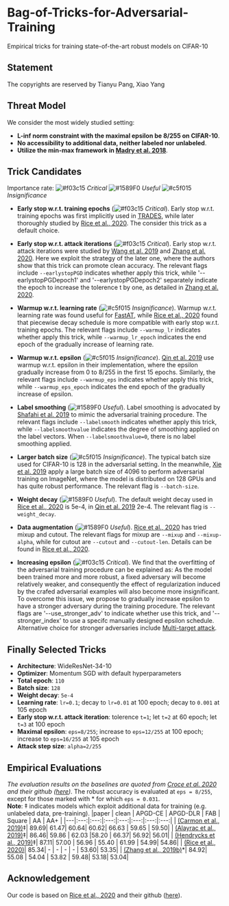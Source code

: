 # Bag-of-Tricks-for-Adversarial-Training
Empirical tricks for training state-of-the-art robust models on CIFAR-10

## Statement
The copyrights are reserved by Tianyu Pang, Xiao Yang

## Threat Model
We consider the most widely studied setting:
- **L-inf norm constraint with the maximal epsilon be 8/255 on CIFAR-10**.
- **No accessibility to additional data, neither labeled nor unlabeled**.
- **Utilize the min-max framework in [Madry et al. 2018](https://arxiv.org/abs/1706.06083)**.

## Trick Candidates
Importance rate: ![#f03c15](https://via.placeholder.com/15/f03c15/000000?text=+) *Critical*  ![#1589F0](https://via.placeholder.com/15/1589F0/000000?text=+) *Useful*  ![#c5f015](https://via.placeholder.com/15/c5f015/000000?text=+) *Insignificance*

- **Early stop w.r.t. training epochs** (![#f03c15](https://via.placeholder.com/15/f03c15/000000?text=+) *Critical*).
Early stop w.r.t. training epochs was first implicitly used in [TRADES](https://arxiv.org/abs/1901.08573), while later thoroughly studied by [Rice et al., 2020](https://arxiv.org/abs/2002.11569). The consider this trick as a default choice.

- **Early stop w.r.t. attack iterations** (![#f03c15](https://via.placeholder.com/15/f03c15/000000?text=+) *Critical*). Early stop w.r.t. attack iterations were studied by [Wang et al. 2019](proceedings.mlr.press/v97/wang19i/wang19i.pdf) and [Zhang et al. 2020](https://arxiv.org/abs/2002.11242). Here we exploit the strategy of the later one, where the authors show that this trick can promote clean accuracy. The relevant flags include `--earlystopPGD` indicates whether apply this trick, while '--earlystopPGDepoch1' and '--earlystopPGDepoch2' separately indicate the epoch to increase the tolerence t by one, as detailed in [Zhang et al. 2020](https://arxiv.org/abs/2002.11242).

- **Warmup w.r.t. learning rate** (![#c5f015](https://via.placeholder.com/15/c5f015/000000?text=+) *Insignificance*). Warmup w.r.t. learning rate was found useful for [FastAT](https://arxiv.org/abs/2001.03994), while [Rice et al., 2020](https://arxiv.org/abs/2002.11569) found that piecewise decay schedule is more compatible with early stop w.r.t. training epochs. The relevant flags include `--warmup_lr` indicates whether apply this trick, while `--warmup_lr_epoch` indicates the end epoch of the gradually increase of learning rate.

- **Warmup w.r.t. epsilon** (![#c5f015](https://via.placeholder.com/15/c5f015/000000?text=+) *Insignificance*). [Qin et al. 2019](https://arxiv.org/abs/1907.02610) use warmup w.r.t. epsilon in their implementation, where the epsilon gradually increase from 0 to 8/255 in the first 15 epochs. Similarly, the relevant flags include `--warmup_eps` indicates whether apply this trick, while `--warmup_eps_epoch` indicates the end epoch of the gradually increase of epsilon.

- **Label smoothing** (![#1589F0](https://via.placeholder.com/15/1589F0/000000?text=+) *Useful*). Label smoothing is advocated by [Shafahi et al. 2019](https://arxiv.org/abs/1910.11585) to mimic the adversarial training procedure. The relevant flags include `--labelsmooth` indicates whether apply this trick, while `--labelsmoothvalue` indicates the degree of smoothing applied on the label vectors. When `--labelsmoothvalue=0`, there is no label smoothing applied. 

- **Larger batch size** (![#c5f015](https://via.placeholder.com/15/c5f015/000000?text=+) *Insignificance*). The typical batch size used for CIFAR-10 is 128 in the adversarial setting. In the meanwhile, [Xie et al. 2019](https://arxiv.org/pdf/1812.03411.pdf) apply a large batch size of 4096 to perform adversarial training on ImageNet, where the model is distributed on 128 GPUs and has quite robust performance. The relevant flag is `--batch-size`.

- **Weight decay** (![#1589F0](https://via.placeholder.com/15/1589F0/000000?text=+) *Useful*). The default weight decay used in [Rice et al., 2020](https://arxiv.org/abs/2002.11569) is 5e-4, in [Qin et al. 2019](https://arxiv.org/abs/1907.02610) 2e-4. The relevant flag is `--weight_decay`.

- **Data augmentation** (![#1589F0](https://via.placeholder.com/15/1589F0/000000?text=+) *Useful*). [Rice et al., 2020](https://arxiv.org/abs/2002.11569) has tried mixup and cutout. The relevant flags for mixup are `--mixup` and `--mixup-alpha`, while for cutout are `--cutout` and `--cutout-len`. Details can be found in [Rice et al., 2020](https://arxiv.org/abs/2002.11569).

- **Increasing epsilon** (![#f03c15](https://via.placeholder.com/15/f03c15/000000?text=+) *Critical*). We find that the overfitting of the adversarial training procedure can be explained as: As the model been trained more and more robust, a fixed adversary will become relatively weaker, and consequently the effect of regularization induced by the crafed adversarial examples will also become more insignificant. To overcome this issue, we propose to gradually increase epsilon to have a stronger adversary during the training procedure. The relevant flags are '--use_stronger_adv' to indicate whether use this trick, and '--stronger_index' to use a specifc manually designed epsilon schedule. Alternative choice for stronger adversaries include [Multi-target attack](https://arxiv.org/abs/1910.09338).

## Finally Selected Tricks
- **Architecture**: WideResNet-34-10
- **Optimizer**: Momentum SGD with default hyperparameters
- **Total epoch**: `110`
- **Batch size**: `128`
- **Weight decay**: `5e-4`
- **Learning rate**: `lr=0.1`; decay to `lr=0.01` at 100 epoch; decay to `0.001` at 105 epoch
- **Early stop w.r.t. attack iteration**: tolerence `t=1`; let `t=2` at 60 epoch; let `t=3` at 100 epoch
- **Maximal epsilon**: `eps=8/255`; increase to `eps=12/255` at 100 epoch; increase to `eps=16/255` at 105 epoch
- **Attack step size**: `alpha=2/255` 

## Empirical Evaluations
*The evaluation results on the baselines are quoted from [Croce et al. 2020](https://arxiv.org/abs/2003.01690) and their github ([here](https://github.com/fra31/auto-attack))*.
The robust accuracy is evaluated at `eps = 8/255`, except for those marked with * for which `eps = 0.031`.\
**Note**: ‡ indicates models which exploit additional data for training (e.g. unlabeled data, pre-training).
|paper           | clean         | APGD-CE | APGD-DLR | FAB | Square | AA  | AA+ |
|---|:---:|:---:|:---:|:---:|:---:|:---:|:---:|
| [(Carmon et al., 2019)](https://arxiv.org/abs/1905.13736)‡| 89.69| 61.47| 60.64| 60.62| 66.63 | 59.65 | 59.50|
| [(Alayrac et al., 2019)](https://arxiv.org/abs/1905.13725)‡| 86.46| 59.86 | 62.03 |58.20 | 66.37| 56.92| 56.01|
| [(Hendrycks et al., 2019)](https://arxiv.org/abs/1901.09960)‡| 87.11| 57.00 | 56.96 | 55.40 | 61.99 | 54.99| 54.86|
| [(Rice et al., 2020)](https://arxiv.org/abs/2002.11569)| 85.34| - | - | - | - | 53.60| 53.35|
| [(Zhang et al., 2019b)](https://arxiv.org/abs/1901.08573)\*| 84.92| 55.08 | 54.04 | 53.82 | 59.48| 53.18| 53.04|

## Acknowledgement
Our code is based on [Rice et al., 2020](https://arxiv.org/abs/2002.11569) and their github ([here](https://github.com/locuslab/robust_overfitting)).
